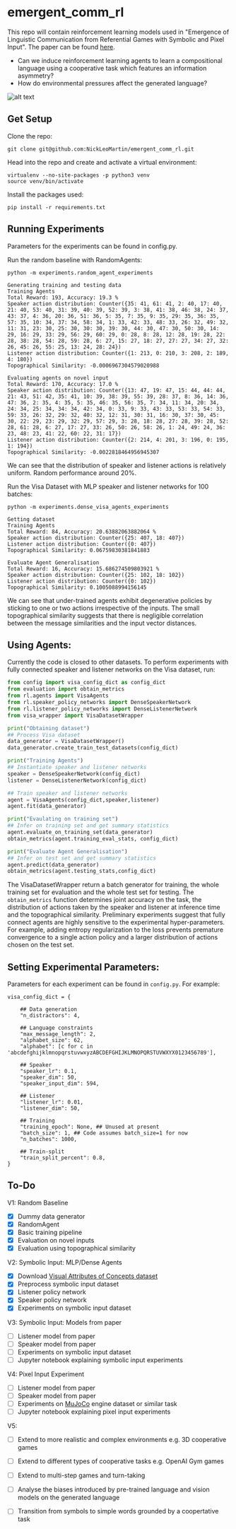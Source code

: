 # emergent_comm_rl
This repo will contain reinforcement learning models used in "Emergence of Linguistic Communication from Referential Games with Symbolic and Pixel Input". The paper can be found [here](https://arxiv.org/abs/1804.03984). 

- Can we induce reinforcement learning agents to learn a compositional language using a cooperative task which features an information asymmetry?
- How do environmental pressures affect the generated language?

![alt text](https://raw.githubusercontent.com/NickLeoMartin/emergent_comm_rl/master/images/emergent_comm.png)

Get Setup
---------
Clone the repo:
```
git clone git@github.com:NickLeoMartin/emergent_comm_rl.git
```

Head into the repo and create and activate a virtual environment:
```
virtualenv --no-site-packages -p python3 venv
source venv/bin/activate
```

Install the packages used:
```
pip install -r requirements.txt
```

Running Experiments
-------------------
Parameters for the experiments can be found in config.py.

Run the random baseline with RandomAgents:
```
python -m experiments.random_agent_experiments

Generating training and testing data
Training Agents
Total Reward: 193, Accuracy: 19.3 %
Speaker action distribution: Counter({35: 41, 61: 41, 2: 40, 17: 40, 21: 40, 53: 40, 31: 39, 40: 39, 52: 39, 3: 38, 41: 38, 46: 38, 24: 37, 43: 37, 4: 36, 20: 36, 51: 36, 5: 35, 7: 35, 9: 35, 29: 35, 36: 35, 57: 35, 10: 34, 37: 34, 58: 34, 1: 33, 42: 33, 48: 33, 26: 32, 49: 32, 11: 31, 23: 30, 25: 30, 30: 30, 39: 30, 44: 30, 47: 30, 50: 30, 14: 29, 16: 29, 33: 29, 56: 29, 60: 29, 0: 28, 8: 28, 12: 28, 19: 28, 22: 28, 38: 28, 54: 28, 59: 28, 6: 27, 15: 27, 18: 27, 27: 27, 34: 27, 32: 26, 45: 26, 55: 25, 13: 24, 28: 24})
Listener action distribution: Counter({1: 213, 0: 210, 3: 208, 2: 189, 4: 180})
Topographical Similarity: -0.0006967304579020988

Evaluating agents on novel input
Total Reward: 170, Accuracy: 17.0 %
Speaker action distribution: Counter({13: 47, 19: 47, 15: 44, 44: 44, 21: 43, 51: 42, 35: 41, 10: 39, 38: 39, 55: 39, 28: 37, 8: 36, 14: 36, 47: 36, 2: 35, 4: 35, 5: 35, 46: 35, 56: 35, 7: 34, 11: 34, 20: 34, 24: 34, 25: 34, 34: 34, 42: 34, 0: 33, 9: 33, 43: 33, 53: 33, 54: 33, 59: 33, 26: 32, 29: 32, 40: 32, 12: 31, 30: 31, 16: 30, 37: 30, 45: 30, 22: 29, 23: 29, 32: 29, 57: 29, 3: 28, 18: 28, 27: 28, 39: 28, 52: 28, 61: 28, 6: 27, 17: 27, 33: 26, 50: 26, 58: 26, 1: 24, 49: 24, 36: 23, 48: 23, 41: 22, 60: 22, 31: 17})
Listener action distribution: Counter({2: 214, 4: 201, 3: 196, 0: 195, 1: 194})
Topographical Similarity: -0.0022818464956945307
```
We can see that the distribution of speaker and listener actions is relatively uniform. Random performance around 20%. 

Run the Visa Dataset with MLP speaker and listener networks for 100 batches:
```
python -m experiments.dense_visa_agents_experiments

Getting dataset
Training Agents
Total Reward: 84, Accuracy: 20.63882063882064 %
Speaker action distribution: Counter({25: 407, 18: 407})
Listener action distribution: Counter({0: 407})
Topographical Similarity: 0.06759830381841883

Evaluate Agent Generalisation
Total Reward: 16, Accuracy: 15.686274509803921 %
Speaker action distribution: Counter({25: 102, 18: 102})
Listener action distribution: Counter({0: 102})
Topographical Similarity: 0.1005088994156145
```
We can see that under-trained agents exhibit degenerative policies by sticking to one or two actions irrespective of the inputs. The small topographical similarity suggests that there is negligible correlation between the message similarities and the input vector distances.

Using Agents:
-------------
Currently the code is closed to other datasets. To perform experiments with fully connected speaker and listener networks on the Visa dataset, run:
```python
from config import visa_config_dict as config_dict
from evaluation import obtain_metrics
from rl.agents import VisaAgents
from rl.speaker_policy_networks import DenseSpeakerNetwork
from rl.listener_policy_networks import DenseListenerNetwork
from visa_wrapper import VisaDatasetWrapper 

print("Obtaining dataset")
## Process Visa dataset
data_generator = VisaDatasetWrapper()
data_generator.create_train_test_datasets(config_dict)

print("Training Agents")
## Instantiate speaker and listener networks
speaker = DenseSpeakerNetwork(config_dict)
listener = DenseListenerNetwork(config_dict)

## Train speaker and listener networks
agent = VisaAgents(config_dict,speaker,listener)
agent.fit(data_generator)

print("Evaulating on training set")
## Infer on training set and get summary statistics
agent.evaluate_on_training_set(data_generator)
obtain_metrics(agent.training_eval_stats, config_dict)

print("Evaluate Agent Generalisation")
## Infer on test set and get summary statistics
agent.predict(data_generator)
obtain_metrics(agent.testing_stats,config_dict)
```
The VisaDatasetWrapper return a batch generator for training, the whole training set for evaluation and the whole test set for testing. The ```obtain_metrics``` function determines joint accuracy on the task, the distribution of actions taken by the speaker and listener at inference time and the topographical similarity. Preliminary experiments suggest that fully connect agents are highly sensitive to the experimental hyper-parameters. For example, adding entropy regularization to the loss prevents premature convergence to a single action policy and a larger distribution of actions chosen on the test set. 

Setting Experimental Parameters:
--------------------------------
Parameters for each experiment can be found in ```config.py```. For example:
```
visa_config_dict = {

	## Data generation
	"n_distractors": 4,

	## Language constraints
	"max_message_length": 2,
	"alphabet_size": 62,
	"alphabet": [c for c in 'abcdefghijklmnopqrstuvwxyzABCDEFGHIJKLMNOPQRSTUVWXYX0123456789'],

	## Speaker
	"speaker_lr": 0.1, 
	"speaker_dim": 50,
	"speaker_input_dim": 594,

	## Listener
	"listener_lr": 0.01,
	"listener_dim": 50,

	## Training 
	"training_epoch": None, ## Unused at present
	"batch_size": 1, ## Code assumes batch_size=1 for now
	"n_batches": 1000,

	## Train-split 
	"train_split_percent": 0.8,
}
```

To-Do
-----
V1: Random Baseline
- [x] Dummy data generator
- [x] RandomAgent
- [x] Basic training pipeline
- [x] Evaluation on novel inputs 
- [x] Evaluation using topographical similarity

V2: Symbolic Input: MLP/Dense Agents
- [x] Download [Visual Attributes of Concepts dataset](http://homepages.inf.ed.ac.uk/s1151656/resources.html)
- [x] Preprocess symbolic input dataset
- [x] Listener policy network
- [x] Speaker policy network
- [x] Experiments on symbolic input dataset

V3: Symbolic Input: Models from paper
- [ ] Listener model from paper
- [ ] Speaker model from paper 
- [ ] Experiments on symbolic input dataset
- [ ] Jupyter notebook explaining symbolic input experiments

V4: Pixel Input Experiment
- [ ] Listener model from paper
- [ ] Speaker model from paper 
- [ ] Experiments on [MuJoCo](http://www.mujoco.org/) engine dataset or similar task
- [ ] Jupyter notebook explaining pixel input experiments

V5:
- [ ] Extend to more realistic and complex environments e.g. 3D cooperative games
- [ ] Extend to different types of cooperative tasks e.g. OpenAI Gym games
- [ ] Extend to multi-step games and turn-taking
- [ ] Analyse the biases introduced by pre-trained language and vision models on the generated language
- [ ] Transition from symbols to simple words grounded by a coopertative task










